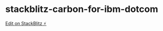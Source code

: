 # stackblitz-carbon-for-ibm-dotcom

[Edit on StackBlitz ⚡️](https://stackblitz.com/edit/github-9er57v)